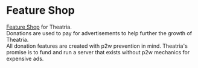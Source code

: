 # Feature Shop

[Feature Shop](https://theatrian-market.tebex.io/) for Theatria.\
Donations are used to pay for advertisements to help further the growth of Theatria.\
All donation features are created with p2w prevention in mind. Theatria's promise is to fund and run a server that exists without p2w mechanics for expensive ads.
